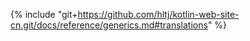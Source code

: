 {% include "git+https://github.com/hltj/kotlin-web-site-cn.git/docs/reference/generics.md#translations" %}
